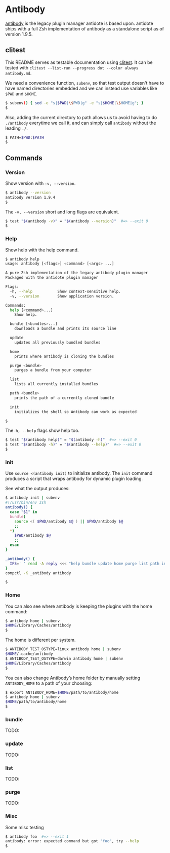 # Antibody

[antibody][antibody] is the legacy plugin manager antidote is based upon. antidote ships with a full Zsh implementation of antibody as a standalone script as of version 1.9.5.

## clitest

This README serves as testable documentation using [clitest][clitest]. It can be tested with `clitest --list-run --progress dot --color always antibody.md`.

We need a convenience function, `subenv`, so that test output doesn't have to have named directories embedded and we can instead use variables like `$PWD` and `$HOME`.

```sh
$ subenv() { sed -e "s|$PWD|\$PWD|g" -e "s|$HOME|\$HOME|g"; }
$
```

Also, adding the current directory to path allows us to avoid having to do `./antibody` everytime we call it, and can simply call `antibody` without the leading `./`.

```sh
$ PATH=$PWD:$PATH
$
```

## Commands

### Version

Show version with `-v, --version`.

```sh
$ antibody --version
antibody version 1.9.4
$
```

The `-v, --version` short and long flags are equivalent.

```sh
$ test "$(antibody -v)" = "$(antibody --version)"  #=> --exit 0
$
```

### Help

Show help with the help command.

```sh
$ antibody help
usage: antibody [<flags>] <command> [<args> ...]

A pure Zsh implementation of the legacy antibody plugin manager
Packaged with the antidote plugin manager

Flags:
  -h, --help           Show context-sensitive help.
  -v, --version        Show application version.

Commands:
  help [<command>...]
    Show help.

  bundle [<bundles>...]
    downloads a bundle and prints its source line

  update
    updates all previously bundled bundles

  home
    prints where antibody is cloning the bundles

  purge <bundle>
    purges a bundle from your computer

  list
    lists all currently installed bundles

  path <bundle>
    prints the path of a currently cloned bundle

  init
    initializes the shell so Antibody can work as expected

$
```

The`-h, --help` flags show help too.

```sh
$ test "$(antibody help)" = "$(antibody -h)"  #=> --exit 0
$ test "$(antibody -h)" = "$(antibody --help)"  #=> --exit 0
$
```

### init

Use `source <(antibody init)` to initialize antibody. The `init` command produces a script that wraps antibody for dynamic plugin loading.

See what the output produces:

```sh
$ antibody init | subenv
#!/usr/bin/env zsh
antibody() {
  case "$1" in
  bundle)
    source <( $PWD/antibody $@ ) || $PWD/antibody $@
    ;;
  *)
    $PWD/antibody $@
    ;;
  esac
}

_antibody() {
  IFS=' ' read -A reply <<< "help bundle update home purge list path init"
}
compctl -K _antibody antibody

$
```

### Home

You can also see where antibody is keeping the plugins with the home command:

```sh
$ antibody home | subenv
$HOME/Library/Caches/antibody
$
```

The home is different per system.

```sh
$ ANTIBODY_TEST_OSTYPE=linux antibody home | subenv
$HOME/.cache/antibody
$ ANTIBODY_TEST_OSTYPE=darwin antibody home | subenv
$HOME/Library/Caches/antibody
$
```

You can also change Antibody’s home folder by manually setting `ANTIBODY_HOME` to a path of your choosing:

```sh
$ export ANTIBODY_HOME=$HOME/path/to/antibody/home
$ antibody home | subenv
$HOME/path/to/antibody/home
$
```

### bundle

TODO:

### update

TODO:

### list

TODO:

### purge

TODO:

### Misc

Some misc testing

```sh
$ antibody foo  #=> --exit 1
antibody: error: expected command but got "foo", try --help
$
```

[antibody]: https://github.com/getantibody/antibody
[clitest]: https://github.com/aureliojargas/clitest
